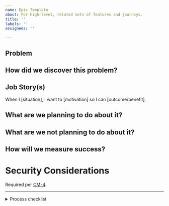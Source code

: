 ```yaml
---
name: Epic Template
about: For high-level, related sets of features and journeys.
title: ''
labels: ''
assignees: ''

---
```


## Problem
[comment]: # "What problem are we solving with? Is this epic part of the planned features, and which ones?"

## How did we discover this problem?
[comment]: # "How did this problem originate? If it was revealed through user feedback, how was that feedback received and from whom?"

## Job Story(s)
When I [situation], I want to [motivation] so I can [outcome/benefit].

## What are we planning to do about it?
[comment]: # "What is the scope of the design and engineering work required for this project?"
[comment]: # "Along the way, this epic will be linked with issues and pull requests"


## What are we not planning to do about it?
[comment]: # "What items have been considered but may fall out of the scope of design and engineering work for this project?"

## How will we measure success?
[comment]: # "Are there a set of quantifiable metrics that we can surface once the work has been completed in order to determine how successful our solution was?"


# Security Considerations
[comment]: # "Our SSP says 'The team ensures security implications are considered as part of the agile requirements refinement process by including a section in the issue template used as a basis for new work.'"
[comment]: # "Please do not remove this section without care."
[comment]: # "Note any security concerns that might be implicated in the change. 'None' is OK, but we must be explicit here."

Required per [CM-4](https://nvd.nist.gov/800-53/Rev4/control/CM-4).



<hr>

<details>
  <summary>Process checklist</summary>
  
- [ ] Has a clear story statement
- [ ] Can reasonably be done in a few days (otherwise, split this up!)
- [ ] Shepherds have been identified
- [ ] UX youexes all the things
- [ ] Design designs all the things
- [ ] Engineering engineers all the things
- [ ] Meets acceptance criteria
- [ ] Meets [QASP conditions](https://derisking-guide.18f.gov/qasp/)
- [ ] Presented in a review
- [ ] Includes screenshots or references to artifacts
- [ ] Tagged with the sprint where it was finished
- [ ] Archived

### If there's UI...
- [ ] Screen reader - Listen to the experience with a screen reader extension, ensure the information presented in order
- [ ] Keyboard navigation - Run through acceptance criteria with keyboard tabs, ensure it works. 
- [ ] Text scaling - Adjust viewport to 1280 pixels wide and zoom to 200%, ensure everything renders as expected. Document 400% zoom issues with USWDS if appropriate.


</details>
